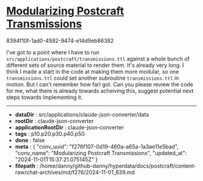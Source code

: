 # [Modularizing Postcraft Transmissions](https://claude.ai/chat/f276f107-0d19-460a-a65a-1a3ae11e5bad)

8394f10f-1ad0-4592-9474-e14d9eb86382

I've got to a point where I have to run `src/applications/postcraft/transmissions.ttl` against a whole bunch of different sets of source material to render them. It's already very long. I think I made a start in the code at making them more modular, so one `transmissions.ttl` could set another subroutine `transmissions.ttl` in motion. But I can't remember how farI got. Can you please review the code for me, what there is already towards acheiving this, suggest potential next steps towards implementing it.

---

* **dataDir** : src/applications/claude-json-converter/data
* **rootDir** : claude-json-converter
* **applicationRootDir** : claude-json-converter
* **tags** : p10.p20.p30.p40.p50
* **done** : false
* **meta** : {
  "conv_uuid": "f276f107-0d19-460a-a65a-1a3ae11e5bad",
  "conv_name": "Modularizing Postcraft Transmissions",
  "updated_at": "2024-11-01T15:37:21.075145Z"
}
* **filepath** : /home/danny/github-danny/hyperdata/docs/postcraft/content-raw/chat-archives/md/f276/2024-11-01_839.md